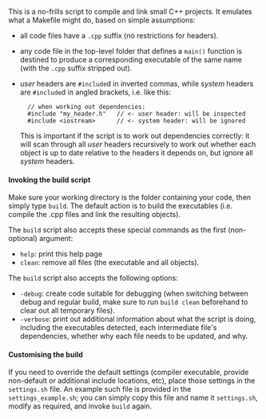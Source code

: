 
This is a no-frills script to compile and link small C++ projects. It emulates
what a Makefile might do, based on simple assumptions:

- all code files have a `.cpp` suffix (no restrictions for headers).

- any code file in the top-level folder that defines a `main()` function is
  destined to produce a corresponding executable of the same name (with the
  `.cpp` suffix stripped out).

- *user* headers are `#include`d in inverted commas, while *system* headers are
  `#include`d in angled brackets, i.e. like this:

        // when working out dependencies:
        #include "my_header.h"   // <- user header: will be inspected
        #include <iostream>      // <- system header: will be ignored

  This is important if the script is to work out dependencies correctly: it will
  scan through all *user* headers recursively to work out whether each object is
  up to date relative to the headers it depends on, but ignore all *system*
  headers.

#### Invoking the build script

Make sure your working directory is the folder containing your code, then
simply type `build`. The default action is to build the executables (i.e.
compile the .cpp files and link the resulting objects).

The `build` script also accepts these special commands as the first
(non-optional) argument:

- `help`:  print this help page
- `clean`: remove all files (the executable and all objects).

The `build` script also accepts the following options:

- `-debug`:   create code suitable for debugging (when switching between debug
              and regular build, make sure to run `build clean` beforehand to
              clear out all temporary files).
- `-verbose`: print out additional information about what the script is doing,
              including the executables detected, each intermediate file's
              dependencies, whether why each file needs to be updated, and why.

#### Customising the build

If you need to override the default settings (compiler executable, provide
non-default or additional include locations, etc), place those settings in the
`settings.sh` file. An example such file is provided in the
`settings_example.sh`; you can simply copy this file and name it `settings.sh`,
modify as required, and invoke `build` again.

